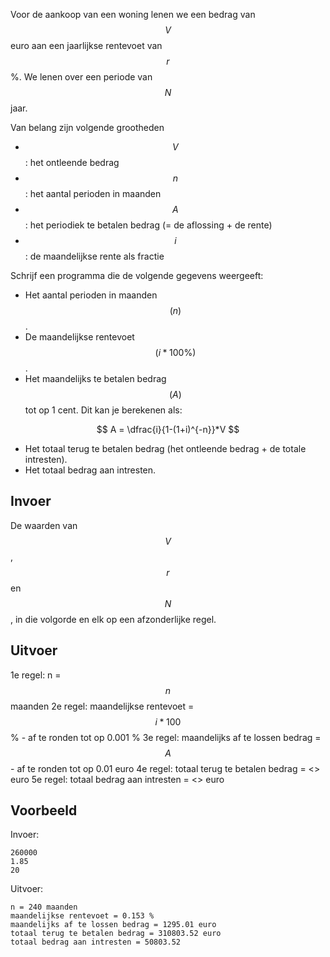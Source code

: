 Voor de aankoop van een woning lenen we een bedrag van $$V$$ euro aan een jaarlijkse rentevoet van $$r$$%. We lenen over een periode van $$N$$ jaar.

Van belang zijn volgende grootheden
* $$V$$ : het ontleende bedrag
* $$n$$ : het aantal perioden in maanden
* $$A$$ : het periodiek te betalen bedrag (= de aflossing + de rente)
* $$i$$ : de maandelijkse rente als fractie

Schrijf een programma die de volgende gegevens weergeeft:
* Het aantal perioden in maanden $$(n)$$.
* De maandelijkse rentevoet $$(i * 100\%)$$.
* Het maandelijks te betalen bedrag $$(A)$$ tot op 1 cent. Dit kan je berekenen als:

$$
A = \dfrac{i}{1-(1+i)^{-n}}*V
$$

* Het totaal terug te betalen bedrag (het ontleende bedrag + de totale intresten).
* Het totaal bedrag aan intresten.

## Invoer
De waarden van $$V$$, $$r$$ en $$N$$, in die volgorde en elk op een afzonderlijke regel.

## Uitvoer
1e regel: n = $$n$$ maanden
2e regel: maandelijkse rentevoet = $$i*100$$ % - af te ronden tot op 0.001 %
3e regel: maandelijks af te lossen bedrag = $$A$$ - af te ronden tot op 0.01 euro
4e regel: totaal terug te betalen bedrag = <<bedrag>> euro
5e regel: totaal bedrag aan intresten = <<bedrag>> euro

## Voorbeeld
Invoer:
```
260000
1.85
20
```
Uitvoer:
```
n = 240 maanden
maandelijkse rentevoet = 0.153 %
maandelijks af te lossen bedrag = 1295.01 euro
totaal terug te betalen bedrag = 310803.52 euro
totaal bedrag aan intresten = 50803.52
```
